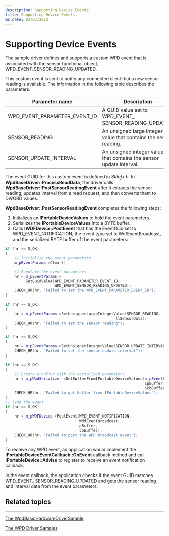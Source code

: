```yaml
---
description: Supporting Device Events
title: Supporting Device Events
ms.date: 03/03/2023
---
```


# Supporting Device Events


The sample driver defines and supports a custom WPD event that is associated with the sensor functional object, WPD\_EVENT\_SENSOR\_READING\_UPDATED.

This custom event is sent to notify any connected client that a new sensor reading is available. The information in the following table describes the parameters.

| Parameter name                   | Description                                                         |
|----------------------------------|---------------------------------------------------------------------|
| WPD\_EVENT\_PARAMETER\_EVENT\_ID | A GUID value set to WPD\_EVENT\_ SENSOR\_READING\_UPDATED.          |
| SENSOR\_READING                  | An unsigned large integer value that contains the sensor reading.   |
| SENSOR\_UPDATE\_INTERVAL         | An unsigned integer value that contains the sensor update interval. |



The event GUID for this custom event is defined in *Stdafx.h*. In **WpdBaseDriver::ProcessReadData**, the driver calls **WpdBaseDriver::PostSensorReadingEvent** after it extracts the sensor reading, updates interval from a read request, and then converts them to DWORD values.

**WpdBaseDriver::PostSensorReadingEvent** completes the following steps:

1.  Initializes an **IPortableDeviceValues** to hold the event parameters.
2.  Serializes the **IPortableDeviceValues** into a BYTE buffer.
3.  Calls **IWDFDevice::PostEvent** that has the EventGuid set to WPD\_EVENT\_NOTIFICATION, the event type set to WdfEventBroadcast, and the serialized BYTE buffer of the event parameters:

```cpp
if (hr == S_OK)
{
    // Initialize the event parameters
    m_pEventParams->Clear();

    // Populate the event parameters
    hr = m_pEventParams-> 
         SetGuidValue(WPD_EVENT_PARAMETER_EVENT_ID, 
                      WPD_EVENT_SENSOR_READING_UPDATED);
    CHECK_HR(hr, "Failed to set the WPD_EVENT_PARAMETER_EVENT_ID");
}

if (hr == S_OK)
{
    hr = m_pEventParams->SetUnsignedLargeIntegerValue(SENSOR_READING, 
                                                 llSensorData);
    CHECK_HR(hr, "Failed to set the sensor reading");
}

if (hr == S_OK)
{
    hr = m_pEventParams->SetUnsignedIntegerValue(SENSOR_UPDATE_INTERVAL, dwUpdateInterval);
    CHECK_HR(hr, "Failed to set the sensor update interval");
}

if (hr == S_OK)
{
    // Create a buffer with the serialized parameters
    hr = m_pWpdSerializer->GetBufferFromIPortableDeviceValues(m_pEventParams,  
                                                              &pBuffer,
                                                              &cbBuffer);
    CHECK_HR(hr, "Failed to get buffer from IPortableDeviceValues");
}
// Send the event
if (hr == S_OK)
{
    hr = m_pWDFDevice->PostEvent(WPD_EVENT_NOTIFICATION, 
                                 WdfEventBroadcast, 
                                 pBuffer, 
                                 cbBuffer);
    CHECK_HR(hr, "Failed to post the WPD broadcast event");
}
```

To receive any WPD event, an application would implement the **IPortableDeviceEventCallback::OnEvent** callback method and call **IPortableDevice::Advise** to register to receive an event notification callback.

In the event callback, the application checks if the event GUID matches WPD\_EVENT\_ SENSOR\_READING\_UPDATED and gets the sensor reading and interval data from the event parameters.

## <span id="related_topics"></span>Related topics


****
[The WpdBasicHardwareDriverSample](the-wpdbasichardwaredriver-sample.md)

[The WPD Driver Samples](the-wpd-driver-samples.md)









